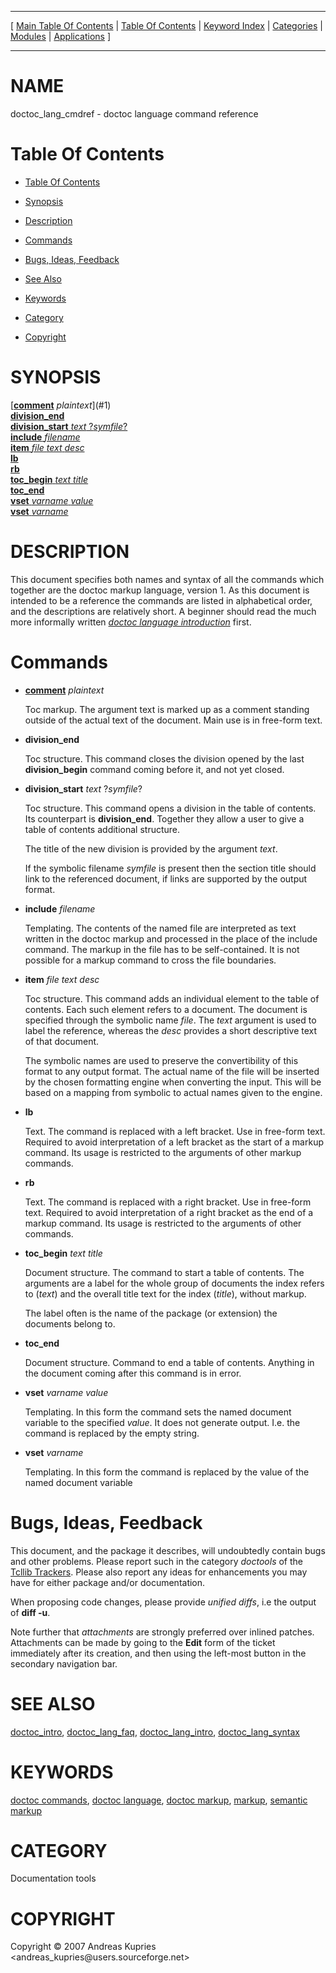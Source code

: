 
[//000000001]: # (doctoc\_lang\_cmdref \- Documentation tools)
[//000000002]: # (Generated from file 'doctoc\_lang\_cmdref\.man' by tcllib/doctools with format 'markdown')
[//000000003]: # (Copyright &copy; 2007 Andreas Kupries <andreas\_kupries@users\.sourceforge\.net>)
[//000000004]: # (doctoc\_lang\_cmdref\(n\) 1\.0 tcllib "Documentation tools")

<hr> [ <a href="../../../../toc.md">Main Table Of Contents</a> &#124; <a
href="../../../toc.md">Table Of Contents</a> &#124; <a
href="../../../../index.md">Keyword Index</a> &#124; <a
href="../../../../toc0.md">Categories</a> &#124; <a
href="../../../../toc1.md">Modules</a> &#124; <a
href="../../../../toc2.md">Applications</a> ] <hr>

# NAME

doctoc\_lang\_cmdref \- doctoc language command reference

# <a name='toc'></a>Table Of Contents

  - [Table Of Contents](#toc)

  - [Synopsis](#synopsis)

  - [Description](#section1)

  - [Commands](#section2)

  - [Bugs, Ideas, Feedback](#section3)

  - [See Also](#seealso)

  - [Keywords](#keywords)

  - [Category](#category)

  - [Copyright](#copyright)

# <a name='synopsis'></a>SYNOPSIS

[__[comment](\.\./\.\./\.\./\.\./index\.md\#comment)__ *plaintext*](#1)  
[__division\_end__](#2)  
[__division\_start__ *text* ?*symfile*?](#3)  
[__include__ *filename*](#4)  
[__item__ *file* *text* *desc*](#5)  
[__lb__](#6)  
[__rb__](#7)  
[__toc\_begin__ *text* *title*](#8)  
[__toc\_end__](#9)  
[__vset__ *varname* *value*](#10)  
[__vset__ *varname*](#11)  

# <a name='description'></a>DESCRIPTION

This document specifies both names and syntax of all the commands which together
are the doctoc markup language, version 1\. As this document is intended to be a
reference the commands are listed in alphabetical order, and the descriptions
are relatively short\. A beginner should read the much more informally written
*[doctoc language introduction](doctoc\_lang\_intro\.md)* first\.

# <a name='section2'></a>Commands

  - <a name='1'></a>__[comment](\.\./\.\./\.\./\.\./index\.md\#comment)__ *plaintext*

    Toc markup\. The argument text is marked up as a comment standing outside of
    the actual text of the document\. Main use is in free\-form text\.

  - <a name='2'></a>__division\_end__

    Toc structure\. This command closes the division opened by the last
    __division\_begin__ command coming before it, and not yet closed\.

  - <a name='3'></a>__division\_start__ *text* ?*symfile*?

    Toc structure\. This command opens a division in the table of contents\. Its
    counterpart is __division\_end__\. Together they allow a user to give a
    table of contents additional structure\.

    The title of the new division is provided by the argument *text*\.

    If the symbolic filename *symfile* is present then the section title
    should link to the referenced document, if links are supported by the output
    format\.

  - <a name='4'></a>__include__ *filename*

    Templating\. The contents of the named file are interpreted as text written
    in the doctoc markup and processed in the place of the include command\. The
    markup in the file has to be self\-contained\. It is not possible for a markup
    command to cross the file boundaries\.

  - <a name='5'></a>__item__ *file* *text* *desc*

    Toc structure\. This command adds an individual element to the table of
    contents\. Each such element refers to a document\. The document is specified
    through the symbolic name *file*\. The *text* argument is used to label
    the reference, whereas the *desc* provides a short descriptive text of
    that document\.

    The symbolic names are used to preserve the convertibility of this format to
    any output format\. The actual name of the file will be inserted by the
    chosen formatting engine when converting the input\. This will be based on a
    mapping from symbolic to actual names given to the engine\.

  - <a name='6'></a>__lb__

    Text\. The command is replaced with a left bracket\. Use in free\-form text\.
    Required to avoid interpretation of a left bracket as the start of a markup
    command\. Its usage is restricted to the arguments of other markup commands\.

  - <a name='7'></a>__rb__

    Text\. The command is replaced with a right bracket\. Use in free\-form text\.
    Required to avoid interpretation of a right bracket as the end of a markup
    command\. Its usage is restricted to the arguments of other commands\.

  - <a name='8'></a>__toc\_begin__ *text* *title*

    Document structure\. The command to start a table of contents\. The arguments
    are a label for the whole group of documents the index refers to \(*text*\)
    and the overall title text for the index \(*title*\), without markup\.

    The label often is the name of the package \(or extension\) the documents
    belong to\.

  - <a name='9'></a>__toc\_end__

    Document structure\. Command to end a table of contents\. Anything in the
    document coming after this command is in error\.

  - <a name='10'></a>__vset__ *varname* *value*

    Templating\. In this form the command sets the named document variable to the
    specified *value*\. It does not generate output\. I\.e\. the command is
    replaced by the empty string\.

  - <a name='11'></a>__vset__ *varname*

    Templating\. In this form the command is replaced by the value of the named
    document variable

# <a name='section3'></a>Bugs, Ideas, Feedback

This document, and the package it describes, will undoubtedly contain bugs and
other problems\. Please report such in the category *doctools* of the [Tcllib
Trackers](http://core\.tcl\.tk/tcllib/reportlist)\. Please also report any ideas
for enhancements you may have for either package and/or documentation\.

When proposing code changes, please provide *unified diffs*, i\.e the output of
__diff \-u__\.

Note further that *attachments* are strongly preferred over inlined patches\.
Attachments can be made by going to the __Edit__ form of the ticket
immediately after its creation, and then using the left\-most button in the
secondary navigation bar\.

# <a name='seealso'></a>SEE ALSO

[doctoc\_intro](doctoc\_intro\.md), [doctoc\_lang\_faq](doctoc\_lang\_faq\.md),
[doctoc\_lang\_intro](doctoc\_lang\_intro\.md),
[doctoc\_lang\_syntax](doctoc\_lang\_syntax\.md)

# <a name='keywords'></a>KEYWORDS

[doctoc commands](\.\./\.\./\.\./\.\./index\.md\#doctoc\_commands), [doctoc
language](\.\./\.\./\.\./\.\./index\.md\#doctoc\_language), [doctoc
markup](\.\./\.\./\.\./\.\./index\.md\#doctoc\_markup),
[markup](\.\./\.\./\.\./\.\./index\.md\#markup), [semantic
markup](\.\./\.\./\.\./\.\./index\.md\#semantic\_markup)

# <a name='category'></a>CATEGORY

Documentation tools

# <a name='copyright'></a>COPYRIGHT

Copyright &copy; 2007 Andreas Kupries <andreas\_kupries@users\.sourceforge\.net>
